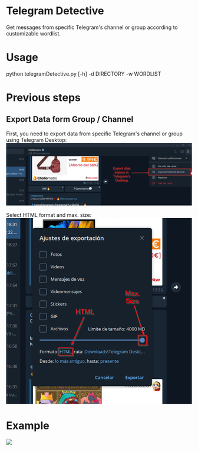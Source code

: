 # Telegram Detective
Get messages from specific Telegram's channel or group according to customizable wordlist.

# Usage
python telegramDetective.py [-h] -d DIRECTORY -w WORDLIST

# Previous steps
## Export Data form Group / Channel
First, you need to export data from specific Telegram's channel or group using Telegram Desktop:
![](images/1_export_chat_history.png)

Select HTML format and max. size:
![](images/2_export_data.png)

# Example
 ![](images/results.png)